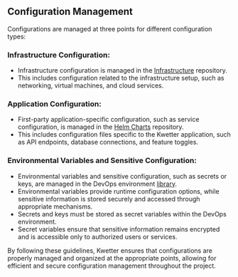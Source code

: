 ## Configuration Management

Configurations are managed at three points for different configuration types:

### Infrastructure Configuration:

- Infrastructure configuration is managed in
  the [Infrastructure](https://dev.azure.com/OIBSS-F/Kwetter/_git/Infrastructure) repository.
- This includes configuration related to the infrastructure setup, such as networking, virtual machines, and cloud
  services.

### Application Configuration:

- First-party application-specific configuration, such as service configuration, is managed in
  the [Helm Charts](https://github.com/davidhellinga/kwetter-web-helm) repository.
- This includes configuration files specific to the Kwetter application, such as API endpoints, database
  connections, and feature toggles.

### Environmental Variables and Sensitive Configuration:

- Environmental variables and sensitive configuration, such as secrets or keys, are managed in the DevOps
  environment [library](https://dev.azure.com/OIBSS-F/Kwetter/_library).
- Environmental variables provide runtime configuration options, while sensitive information is stored securely and
  accessed through appropriate mechanisms.
- Secrets and keys must be stored as secret variables within the DevOps environment.
- Secret variables ensure that sensitive information remains encrypted and is accessible only to authorized users or
  services.

By following these guidelines, Kwetter ensures that configurations are properly managed and organized at the appropriate
points, allowing for efficient and secure configuration management throughout the project.